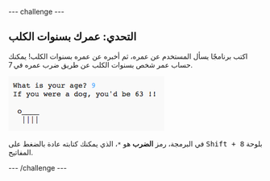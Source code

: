 --- challenge ---
## التحدي: عمرك بسنوات الكلب
اكتب برنامجًا يسأل المستخدم عن عمره، ثم أخبره عن عمره بسنوات الكلب! يمكنك حساب عمر شخص بسنوات الكلب عن طريق ضرب عمره في 7.

![screenshot](images/me-dog-years.png)

في البرمجة، رمز __الضرب__ هو `*`، الذي يمكنك كتابته عادة بالضغط على <kbd>Shift + 8</kbd> بلوحة المفاتيح.

--- /challenge ---
